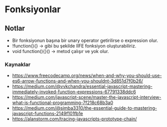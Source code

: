 # Fonksiyonlar

## Notlar

* Bir fonksiyonun başına bir unary operator getirilirse o expression olur.
* !function(){} -> gibi bu şekilde IIFE fonksiyon oluşturabiliriz.
* void function(){}() -> metod çalışır ve yok olur.


### Kaynaklar

- https://www.freecodecamp.org/news/when-and-why-you-should-use-es6-arrow-functions-and-when-you-shouldnt-3d851d7f0b26/
- https://medium.com/@vvkchandra/essential-javascript-mastering-immediately-invoked-function-expressions-67791338ddc6
- https://medium.com/javascript-scene/master-the-javascript-interview-what-is-functional-programming-7f218c68b3a0
- https://medium.com/@simba3310/the-essential-guide-to-mastering-javascript-functions-2149f101fb1e
- https://alanstorm.com/tracing-javascripts-prototype-chain/